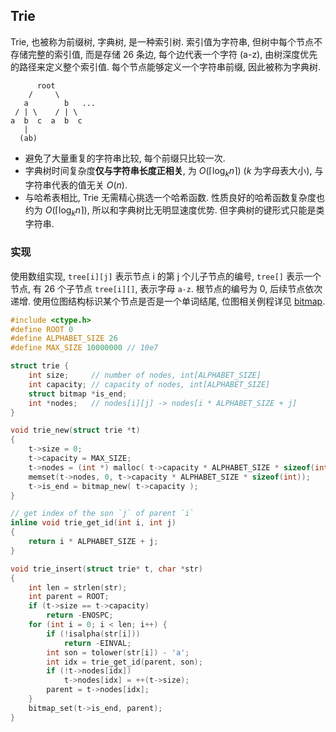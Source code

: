 
## Trie

Trie, 也被称为前缀树, 字典树, 是一种索引树. 索引值为字符串, 但树中每个节点不存储完整的索引值, 而是存储 26 条边, 每个边代表一个字符 (a-z), 由树深度优先的路径来定义整个索引值. 每个节点能够定义一个字符串前缀, 因此被称为字典树.

```
      root
    /     \
   a        b   ...
 / | \    / | \
a  b  c  a  b  c
   |
  (ab)
```

- 避免了大量重复的字符串比较, 每个前缀只比较一次.
- 字典树时间复杂度**仅与字符串长度正相关**, 为 $O(\lceil\log_{k}{{n}\rceil})$ ($k$ 为字母表大小), 与字符串代表的值无关 $O(n)$.
- 与哈希表相比, Trie 无需精心挑选一个哈希函数. 性质良好的哈希函数复杂度也约为 $O(\lceil\log_{k}{{n}\rceil})$, 所以和字典树比无明显速度优势. 但字典树的键形式只能是类字符串.

### 实现

使用数组实现, `tree[i][j]` 表示节点 i 的第 j 个儿子节点的编号, `tree[]` 表示一个节点, 有 26 个子节点 `tree[i][]`, 表示字母 `a-z`. 根节点的编号为 0, 后续节点依次递增. 使用位图结构标识某个节点是否是一个单词结尾, 位图相关例程详见 [bitmap](../hash/bitmap.md).


```c
#include <ctype.h>
#define ROOT 0
#define ALPHABET_SIZE 26
#define MAX_SIZE 10000000 // 10e7

struct trie {
	int size;     // number of nodes, int[ALPHABET_SIZE]
	int capacity; // capacity of nodes, int[ALPHABET_SIZE]
	struct bitmap *is_end;
	int *nodes;   // nodes[i][j] -> nodes[i * ALPHABET_SIZE + j]
}

void trie_new(struct trie *t)
{
	t->size = 0;
	t->capacity = MAX_SIZE;
	t->nodes = (int *) malloc( t->capacity * ALPHABET_SIZE * sizeof(int) );
	memset(t->nodes, 0, t->capacity * ALPHABET_SIZE * sizeof(int));
	t->is_end = bitmap_new( t->capacity ); 
}

// get index of the son `j` of parent `i`
inline void trie_get_id(int i, int j)
{
	return i * ALPHABET_SIZE + j;
}

void trie_insert(struct trie* t, char *str) 
{
	int len = strlen(str);
	int parent = ROOT;
	if (t->size == t->capacity) 
		return -ENOSPC;
	for (int i = 0; i < len; i++) {
		if (!isalpha(str[i]))
			return -EINVAL;
		int son = tolower(str[i]) - 'a'; 
		int idx = trie_get_id(parent, son);
		if (!t->nodes[idx])
			t->nodes[idx] = ++(t->size);
		parent = t->nodes[idx];
	}
	bitmap_set(t->is_end, parent);
}
```
